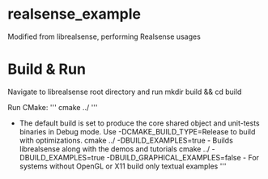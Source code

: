 # realsense_example
Modified from librealsense, performing Realsense usages

# Build & Run
Navigate to librealsense root directory and run mkdir build && cd build

Run CMake:
'''
cmake ../ 
'''
- The default build is set to produce the core shared object and unit-tests binaries in Debug mode. Use -DCMAKE_BUILD_TYPE=Release to build with optimizations.
cmake ../ -DBUILD_EXAMPLES=true - Builds librealsense along with the demos and tutorials
cmake ../ -DBUILD_EXAMPLES=true -DBUILD_GRAPHICAL_EXAMPLES=false - For systems without OpenGL or X11 build only textual examples
'''

